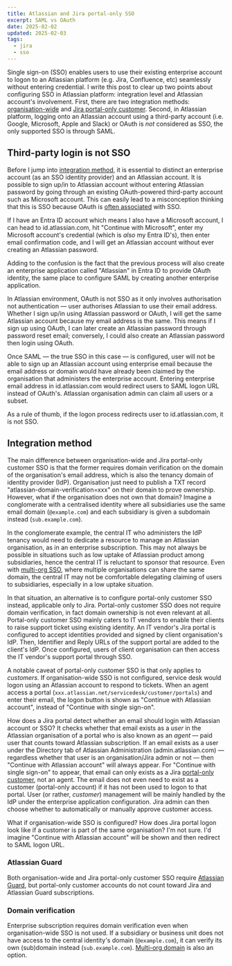 ```yaml
---
title: Atlassian and Jira portal-only SSO
excerpt: SAML vs OAuth
date: 2025-02-02
updated: 2025-02-03
tags:
  - jira
  - sso
---
```


Single sign-on (SSO) enables users to use their existing enterprise account to logon to an Atlassian platform (e.g. Jira, Confluence, etc) seamlessly without entering credential. I write this post to clear up two points about configuring SSO in Atlassian platform: integration level and Atlassian account's involvement. First, there are two integration methods: [organisation-wide](https://support.atlassian.com/security-and-access-policies/docs/configure-saml-single-sign-on-with-an-identity-provider/) and [Jira portal-only customer](https://support.atlassian.com/security-and-access-policies/docs/configure-saml-single-sign-on-for-portal-only-customers/). Second, in Atlassian platform, logging onto an Atlassian account using a third-party account (i.e. Google, Microsoft, Apple and Slack) or OAuth is _not_ considered as SSO, the only supported SSO is through SAML.

## Third-party login is not SSO

Before I jump into [integration method](#integration-method), it is essential to distinct an enterprise account (as an SSO identity provider) and an Atlassian account. It is possible to sign up/in to Atlassian account without entering Atlassian password by going through an existing OAuth-powered third-party account such as Microsoft account. This can easily lead to a misconception thinking that this is SSO because OAuth is [often associated](https://www.cloudflare.com/en-gb/learning/access-management/what-is-oauth/) with SSO.

If I have an Entra ID account which means I also have a Microsoft account, I can head to id.atlassian.com, hit "Continue with Microsoft", enter my Microsoft account's credential (which is _also_ my Entra ID's), then enter email confirmation code, and I will get an Atlassian account without ever creating an Atlassian password.

Adding to the confusion is the fact that the previous process will also create an enterprise application called "Atlassian" in Entra ID to provide OAuth identity, the same place to configure SAML by creating another enterprise application.

In Atlassian environment, OAuth is not SSO as it only involves authorisation not authentication — user authorises Atlassian to use their email address. Whether I sign up/in using Atlassian password or OAuth, I will get the same Atlassian account because my email address is the same. This means if I sign up using OAuth, I can later create an Atlassian password through password reset email; conversely, I could also create an Atlassian password then login using OAuth.

Once SAML — the true SSO in this case — is configured, user will not be able to sign up an Atlassian account using enterprise email because the email address or domain would have already been claimed by the organisation that administers the enterprise account. Entering enterprise email address in id.atlassian.com would redirect users to SAML logon URL instead of OAuth's. Atlassian organisation admin can claim all users or a subset.

As a rule of thumb, if the logon process redirects user to id.atlassian.com, it is not SSO.

## Integration method

The main difference between organisation-wide and Jira portal-only customer SSO is that the former requires domain verification on the domain of the organisation's email address, which is also the tenancy domain of identity provider (IdP). Organisation just need to publish a TXT record "atlassian-domain-verification=xxx" on their domain to prove ownership. However, what if the organisation does not own that domain? Imagine a conglomerate with a centralised identity where all subsidiaries use the same email domain (`@example.com`) and each subsidiary is given a subdomain instead (`sub.example.com`).

In the conglomerate example, the central IT who administers the IdP tenancy would need to dedicate a resource to manage an Atlassian organisation, as in an enterprise subscription. This may not always be possible in situations such as low uptake of Atlassian product among subsidiaries, hence the central IT is reluctant to sponsor that resource. Even with [multi-org SSO](https://community.atlassian.com/t5/Articles/Multiple-orgs-can-verify-and-claim-users-from-the-same-domain/ba-p/2688009), where multiple organisations can share the same domain, the central IT may not be comfortable delegating claiming of users to subsidiaries, especially in a low uptake situation.

In that situation, an alternative is to configure portal-only customer SSO instead, applicable only to Jira. Portal-only customer SSO does not require domain verification, in fact domain ownership is not even relevant at all. Portal-only customer SSO mainly caters to IT vendors to enable their clients to raise support ticket using existing identity. An IT vendor's Jira portal is configured to accept identities provided and signed by client organisation's IdP. Then, Identifier and Reply URLs of the support portal are added to the client's IdP. Once configured, users of client organisation can then access the IT vendor's support portal through SSO.

A notable caveat of portal-only customer SSO is that only applies to _customers_. If organisation-wide SSO is not configured, service desk would logon using an Atlassian account to respond to tickets. When an agent access a portal (`xxx.atlassian.net/servicedesk/customer/portals`) and enter their email, the logon button is shown as "Continue with Atlassian account", instead of "Continue with single sign-on".

How does a Jira portal detect whether an email should login with Atlassian account or SSO? It checks whether that email exists as a _user_ in the Atlassian organisation of a portal who is also known as an _agent_ — paid user that counts toward Atlassian subscription. If an email exists as a user under the Directory tab of Atlassian Administration (admin.atlassian.com) — regardless whether that user is an organisation/Jira admin or not — then "Continue with Atlassian account" will always appear. For "Continue with single sign-on" to appear, that email can only exists as a Jira [portal-only customer](https://support.atlassian.com/user-management/docs/manage-jira-service-management-customer-accounts/), not an agent. The email does not even need to exist as a customer (portal-only account) if it has not been used to logon to that portal. User (or rather, _customer_) management will be mainly handled by the IdP under the enterprise application configuration. Jira admin can then choose whether to automatically or manually approve customer access.

What if organisation-wide SSO is configured? How does Jira portal logon look like if a customer is part of the same organisation? I'm not sure. I'd imagine "Continue with Atlassian account" will be shown and then redirect to SAML logon URL.

### Atlassian Guard

Both organisation-wide and Jira portal-only customer SSO require [Atlassian Guard](https://www.atlassian.com/software/guard/pricing), but portal-only customer accounts do not count toward Jira and Atlassian Guard subscriptions.

### Domain verification

Enterprise subscription requires domain verification even when organisation-wide SSO is not used. If a subsidiary or business unit does not have access to the central identity's domain (`@example.com`), it can verify its own (sub)domain instead (`sub.example.com`). [Multi-org domain](https://community.atlassian.com/t5/Articles/Multiple-orgs-can-verify-and-claim-users-from-the-same-domain/ba-p/2688009) is also an option.
